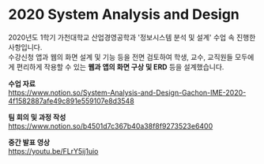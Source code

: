 # 2020 System Analysis and Design
2020년도 1학기 가천대학교 산업경영공학과 '정보시스템 분석 및 설계' 수업 속 진행한 사항입니다. <br>
수강신청 앱과 웹의 화면 설계 및 기능 등을 전면 검토하여 학생, 교수, 교직원들 모두에게 편리하게 작용할 수 있는 <b>웹과 앱의 화면 구상 및 ERD</b> 등을 설계했습니다. <br>

<b>수업 자료</b> <br>
https://www.notion.so/System-Analysis-and-Design-Gachon-IME-2020-4f1582887afe49c891e559107e8d3548

<b>팀 회의 및 과정 작성</b> <br>
https://www.notion.so/b4501d7c367b40a38f8f9273523e6400

<b>중간 발표 영상</b> <br>
https://youtu.be/FLrY5ij1uio
